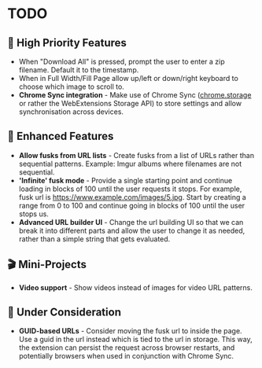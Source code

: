 # TODO

## 🎯 High Priority Features
* When "Download All" is pressed, prompt the user to enter a zip filename. Default it to the timestamp.
* When in Full Width/Fill Page allow up/left or down/right keyboard to choose which image to scroll to.
* **Chrome Sync integration** - Make use of Chrome Sync ([chrome.storage](https://developer.chrome.com/extensions/storage) or rather the WebExtensions Storage API) to store settings and allow synchronisation across devices.

## 🚀 Enhanced Features
* **Allow fusks from URL lists** - Create fusks from a list of URLs rather than sequential patterns. Example: Imgur albums where filenames are not sequential.
* **'Infinite' fusk mode** - Provide a single starting point and continue loading in blocks of 100 until the user requests it stops. For example, fusk url is https://www.example.com/images/5.jpg. Start by creating a range from 0 to 100 and continue going in blocks of 100 until the user stops us.
* **Advanced URL builder UI** - Change the url building UI so that we can break it into different parts and allow the user to change it as needed, rather than a simple string that gets evaluated.

## 🎬 Mini-Projects
* **Video support** - Show videos instead of images for video URL patterns.

## 🤔 Under Consideration
* **GUID-based URLs** - Consider moving the fusk url to inside the page. Use a guid in the url instead which is tied to the url in storage. This way, the extension can persist the request across browser restarts, and potentially browsers when used in conjunction with Chrome Sync.

